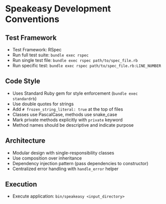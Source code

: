 # Speakeasy Development Conventions

## Test Framework
- Test Framework: RSpec
- Run full test suite: `bundle exec rspec`
- Run single test file: `bundle exec rspec path/to/spec_file.rb`
- Run specific test: `bundle exec rspec path/to/spec_file.rb:LINE_NUMBER`

## Code Style
- Uses Standard Ruby gem for style enforcement (`bundle exec standardrb`)
- Use double quotes for strings
- Add `# frozen_string_literal: true` at the top of files
- Classes use PascalCase, methods use snake_case
- Mark private methods explicitly with `private` keyword
- Method names should be descriptive and indicate purpose

## Architecture
- Modular design with single-responsibility classes
- Use composition over inheritance
- Dependency injection pattern (pass dependencies to constructor)
- Centralized error handling with `handle_error` helper

## Execution
- Execute application: `bin/speakeasy <input_directory>`
